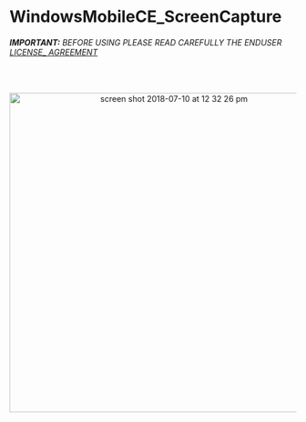 # WindowsMobileCE_ScreenCapture
###### __IMPORTANT:__ BEFORE USING PLEASE READ CAREFULLY THE ENDUSER [LICENSE_ AGREEMENT](http://link-os.github.io/Zebra_SDK_EULA.pdf)
<br />


<p align="center">
 
<img width="562" alt="screen shot 2018-07-10 at 12 32 26 pm" src="https://user-images.githubusercontent.com/41017424/42527140-75db3e92-843d-11e8-8412-dd6f616e1c99.png">

</p>
